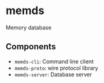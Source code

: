 # memds
Memory database

## Components

* `memds-cli`: Command line client
* `memds-proto`: wire protocol library
* `memds-server`: Database server
